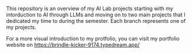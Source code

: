 This repository is an overview of my AI Lab projects starting with my intorduction to AI through LLMs and moving on to two main projects that I dedicated my time to during the semester. Each branch represents one of my projects.

For a more visual introduction to my protfolio, you can visit my portfolio website on https://brindle-kicker-9174.typedream.app/
